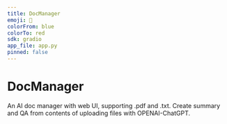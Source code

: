 ```yaml
---
title: DocManager
emoji: 🤗
colorFrom: blue
colorTo: red
sdk: gradio
app_file: app.py
pinned: false
---
```


# DocManager
An AI doc manager with web UI, supporting .pdf and .txt.
Create summary and QA from contents of uploading files with OPENAI-ChatGPT.